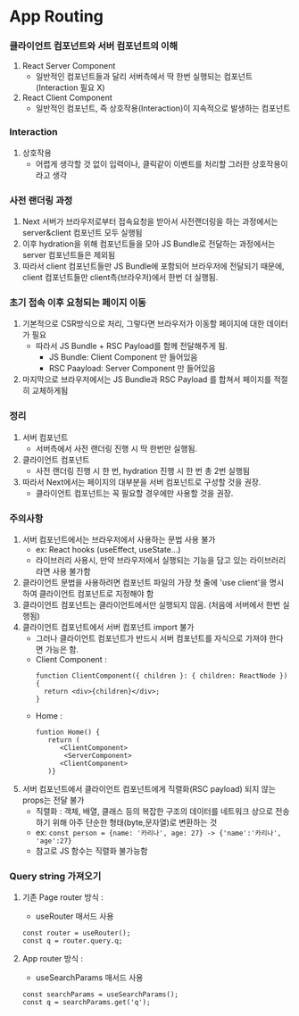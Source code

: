 # App Routing

### 클라이언트 컴포넌트와 서버 컴포넌트의 이해

1. React Server Component
   - 일반적인 컴포넌트들과 달리 서버측에서 딱 한번 실행되는 컴포넌트(Interaction 필요 X)
2. React Client Component
   - 일반적인 컴포넌트, 즉 상호작용(Interaction)이 지속적으로 발생하는 컴포넌트

### Interaction

1. 상호작용
   - 어렵게 생각할 것 없이 입력이나, 클릭같이 이벤트를 처리할 그러한 상호작용이라고 생각

### 사전 랜더링 과정

1. Next 서버가 브라우저로부터 접속요청을 받아서 사전랜더링을 하는 과정에서는 server&client 컴포넌트 모두 실행됨
2. 이후 hydration을 위해 컴포넌트들을 모아 JS Bundle로 전달하는 과정에서는 server 컴포넌트들은 제외됨
3. 따라서 client 컴포넌트들만 JS Bundle에 포함되어 브라우저에 전달되기 때문에, client 컴포넌트들만 client측(브라우저)에서 한번 더 실행됨.

### 초기 접속 이후 요청되는 페이지 이동

1. 기본적으로 CSR방식으로 처리, 그렇다면 브라우저가 이동할 페이지에 대한 데이터가 필요
   - 따라서 JS Bundle + RSC Payload를 함께 전달해주게 됨.
     - JS Bundle: Client Component 만 들어있음
     - RSC Paayload: Server Component 만 들어있음
2. 마지막으로 브라우저에서는 JS Bundle과 RSC Payload 를 합쳐서 페이지를 적절히 교체하게됨

### 정리

1. 서버 컴포넌트
   - 서버측에서 사전 랜더링 진행 시 딱 한번만 실행됨.
2. 클라이언트 컴포넌트
   - 사전 랜더링 진행 시 한 번, hydration 진행 시 한 번 총 2번 실행됨
3. 따라서 Next에서는 페이지의 대부분을 서버 컴포넌트로 구성할 것을 권장.
   - 클라이언트 컴포넌트는 꼭 필요할 경우에만 사용할 것을 권장.

### 주의사항

1. 서버 컴포넌트에서는 브라우저에서 사용하는 문법 사용 불가
   - ex: React hooks (useEffect, useState...)
   - 라이브러리 사용시, 만약 브라우저에서 실행되는 기능을 담고 있는 라이브러리라면 사용 불가함
2. 클라이언트 문법을 사용하려면 컴포넌트 파일의 가장 첫 줄에 'use client'을 명시하여 클라이언트 컴포넌트로 지정해야 함
3. 클라이언트 컴포넌트는 클라이언트에서만 실행되지 않음. (처음에 서버에서 한번 실행됨)
4. 클라이언트 컴포넌트에서 서버 컴포넌트 import 불가
   - 그러나 클라이언트 컴포넌트가 반드시 서버 컴포넌트를 자식으로 가져야 한다면 가능은 함.
   - Client Component :
     ```tsx
     function ClientComponent({ children }: { children: ReactNode }) {
       return <div>{children}</div>;
     }
     ```
   - Home :
     ```tsx
     funtion Home() {
        return (
           <ClientComponent>
            <ServerComponent>
           <ClientComponent>
        )}
     ```
5. 서버 컴포넌트에서 클라이언트 컴포넌트에게 직렬화(RSC payload) 되지 않는 props는 전달 불가
   - 직렬화 : 객체, 배열, 클래스 등의 복잡한 구조의 데이터를 네트워크 상으로 전송하기 위해 아주 단순한 형태(byte,문자열)로 변환하는 것
   - ex: `const person = {name: '카리나', age: 27} -> {'name':'카리나', 'age':27}`
   - 참고로 JS 함수는 직렬화 불가능함

### Query string 가져오기

1. 기존 Page router 방식 :

   - useRouter 매서드 사용

   ```tsx
   const router = useRouter();
   const q = router.query.q;
   ```

2. App router 방식 :
   - useSearchParams 매서드 사용
   ```tsx
   const searchParams = useSearchParams();
   const q = searchParams.get('q');
   ```
